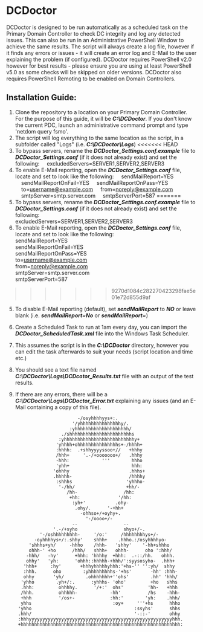 # **DCDoctor**

DCDoctor is designed to be run automatically as a scheduled task on the Primary Domain Controller to check DC integrity and log any detected issues. This can also be run in an Administrative PowerShell Window to achieve the same results.
The script will always create a log file, however if it finds any errors or issues - it will create an error log and E-Mail to the user explaining the problem (if configured).
DCDoctor requires PowerShell v2.0 however for best results - please ensure you are using at least PowerShell v5.0 as some checks will be skipped on older versions.
DCDoctor also requires PowerShell Remoting to be enabled on Domain Controllers.

## Installation Guide:

1) Clone the repository to a location on your Primary Domain Controller. For the purpose of this guide, it will be ***C:\DCDoctor***. If you don't know the current PDC, launch an administrative command prompt and type 'netdom query fsmo'.
2) The script will log everything to the same location as the script, in a subfolder called "Logs" (i.e. ***C:\DCDoctor\Logs***)
<<<<<<< HEAD
3) To bypass servers, rename the ***DCDoctor_Settings.conf.example*** file to ***DCDoctor_Settings.conf*** (if it does not already exist) and set the following:
 &nbsp;&nbsp;&nbsp;&nbsp;excludedServers=SERVER1,SERVER2,SERVER3
4) To enable E-Mail reporting, open the ***DCDoctor_Settings.conf*** file, locate and set to look like the following:
&nbsp;&nbsp;&nbsp;&nbsp;sendMailReport=YES
&nbsp;&nbsp;&nbsp;&nbsp;sendMailReportOnFail=YES
&nbsp;&nbsp;&nbsp;&nbsp;sendMailReportOnPass=YES
&nbsp;&nbsp;&nbsp;&nbsp;to=username@example.com
&nbsp;&nbsp;&nbsp;&nbsp;from=noreply@example.com
&nbsp;&nbsp;&nbsp;&nbsp;smtpServer=smtp.server.com
&nbsp;&nbsp;&nbsp;&nbsp;smtpServerPort=587
=======
3) To bypass servers, rename the ***DCDoctor_Settings.conf.example*** file to ***DCDoctor_Settings.conf*** (if it does not already exist) and set the following:<br />
	 	excludedServers=SERVER1,SERVER2,SERVER3<br />
5) To enable E-Mail reporting, open the ***DCDoctor_Settings.conf*** file, locate and set to look like the following:<br />
		sendMailReport=YES<br />
		sendMailReportOnFail=YES<br />
		sendMailReportOnPass=YES<br />
		to=username@example.com<br />
		from=noreply@example.com<br />
		smtpServer=smtp.server.com<br />
		smtpServerPort=587<br />
>>>>>>> 9270d1084c282270423298fae5e01e72d855d9af
5) To disable E-Mail reporting (default), set ***sendMailReport*** to ***NO*** or leave blank (i.e. ***sendMailReport=No*** or ***sendMailReport=***)
6) Create a Scheduled Task to run at 1am every day, you can import the ***DCDoctor_ScheduledTask.xml*** file into the Windows Task Scheduler.
7) This assumes the script is in the ***C:\DCDoctor*** directory, however you can edit the task afterwards to suit your needs (script location and time etc.)
8) You should see a text file named ***C:\DCDoctor\Logs\DCDcotor_Results.txt*** file with an output of the test results.
9) If there are any errors, there will be a ***C:\DCDoctor\Logs\DCDoctor_Error.txt*** explaining any issues (and an E-Mail containing a copy of this file).


                              -/osyhhhhyys+:.
                            '/yhhhhhhhhhhhhhhhy/.
                           :yhhhhhhhhhhhhhhhhhhhh/
                        ./shhhhhhhhhhhhhhhhhhhhhhhs
                       :yhhhhhhhhhhhhhhhhhhhhhhhhhhy+
                      'yhhhh+ohhhhhhhhhhhhhhhs+-/hhhh+
                      :hhhh:  .+shhyyyyssoo+//   +hhhy
                      /hhh+     '.-/+ooooooo+/   .hhhy
                      -hhh:            '''        hhho
                      'yhh+                       hhh:
                     'ohhhy                      .hhhs+
                     .hhhhh-                     /hhhhy
                      :shhhs                    'yhhho-
                       '-/hh/                   +hh/-
                          /hh-                 /hh:
                           +hh:              '/hh:
                            :yh+'           .ohy-
                             .ohy/.      '-+hh+
                               -ohhso+/+oyhy+.
                                 '-/oooo+/-
                            --                 --
                     '.-/+syho                 shyo+/-.
                '-/oshhhhhhhhh-     '/o:'     /hhhhhhhhys+/-
              -oyhhhhys+/:.shhy'    shhh+    .hhho.:/osyhhhhyo-
            'shhhs+yh/     -hhho    /hhh-   'shhy'    '-hh+shhho
            ohhh-' +ho      /hhh/   shhh+   ohhh-      oho ':hhh/
           -hhh/   -hy'      +hhh: 'hhhhy  +hhh:  .-::/hh.   ohhh.
           ohhy'   'yh:      'ohhh::hhhhh-+hhh/':syysosyho-  .hhh+
          'hhh+     :hy'       +hhhyhhhhhyhhh:'+hs-'' '':yh/  shhy
          :hhh.      oho        :yhhhhhhhhhs-'+hs'       -hh' :hhh-
          ohhy       'yh/        .ohhhhhhh+''ohs'        .hh' 'hhh/
         'yhho        .yh+/:.      :yhhhs- 'oho'         +ho   shhs
         .hhh:         ohhhhy.      '/+:'  ohs'         'hh-   +hhh
         /hhh.         ohhhhh-            -hh'          /hs    -hhh-
         +hhh          '/os+-             :hh:'        'yh:    .hhh/
         yhhs                              :oy+     '''+hs      hhho
        'yhho                                      :ssyhs'      shhs
        .hhh/                                      '-::-'       ohhy
        :hhhyyyyyyyyyyyyyyyyyyyyyyyyyyyyyyyyyyyyyyyyyyyyyyyyyyyyyhhh.
        +hhhhhhhhhhhhhhhhhhhhhhhhhhhhhhhhhhhhhhhhhhhhhhhhhhhhhhhhhhh: 
